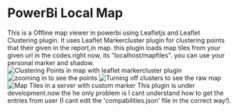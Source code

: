 # PowerBi Local Map
This is a Offline map viewer in powerbi using Leafletjs and Leaflet Clustering plugin.
It uses Leaflet Markercluster plugin for clustering points that their given in the report,in map.
this plugin loads map tiles from your given url in the codes.right now, its "localhost/mapfiles".
you can use your personal marker and shadow.
![Clustering Points in map with leaflet markercluster plugin](http://www.pmahdavi.ir/wp-content/uploads/2018/12/Screenshot-449.png)
![zooming in to see the points](http://www.pmahdavi.ir/wp-content/uploads/2018/12/Screenshot-450.png)
![Turning off clusters to see the raw map](http://www.pmahdavi.ir/wp-content/uploads/2018/12/Screenshot-452.png)
![Map Tiles in a server with custom marker](http://www.pmahdavi.ir/wp-content/uploads/2018/12/Screenshot-453.png)
This plugin is under development.now the he only problem is I cant understand how to get the entries from user  (I cant edit the 'compabilities.json' file in the correct way!).